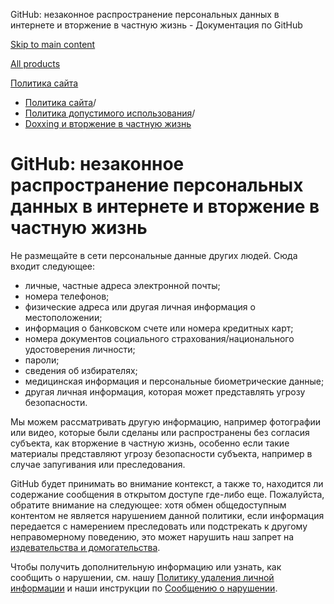GitHub: незаконное распространение персональных данных в интернете и вторжение в частную жизнь - Документация по GitHub

[Skip to main content](#main-content)

[All products](/ru)

[Политика сайта](/ru/site-policy)

* [Политика сайта](/ru/site-policy)/
* [Политика допустимого использования](/ru/site-policy/acceptable-use-policies)/
* [Doxxing и вторжение в частную жизнь](/ru/site-policy/acceptable-use-policies/github-doxxing-and-invasion-of-privacy)

GitHub: незаконное распространение персональных данных в интернете и вторжение в частную жизнь
==========

Не размещайте в сети персональные данные других людей. Сюда входит следующее:

* личные, частные адреса электронной почты;
* номера телефонов;
* физические адреса или другая личная информация о местоположении;
* информация о банковском счете или номера кредитных карт;
* номера документов социального страхования/национального удостоверения личности;
* пароли;
* сведения об избирателях;
* медицинская информация и персональные биометрические данные;
* другая личная информация, которая может представлять угрозу безопасности.

Мы можем рассматривать другую информацию, например фотографии или видео, которые были сделаны или распространены без согласия субъекта, как вторжение в частную жизнь, особенно если такие материалы представляют угрозу безопасности субъекта, например в случае запугивания или преследования.

GitHub будет принимать во внимание контекст, а также то, находится ли содержание сообщения в открытом доступе где-либо еще. Пожалуйста, обратите внимание на следующее: хотя обмен общедоступным контентом не является нарушением данной политики, если информация передается с намерением преследовать или подстрекать к другому неправомерному поведению, это может нарушить наш запрет на [издевательства и домогательства](/ru/site-policy/acceptable-use-policies/github-bullying-and-harassment).

Чтобы получить дополнительную информацию или узнать, как сообщить о нарушении, см. нашу [Политику удаления личной информации](/ru/site-policy/content-removal-policies/github-private-information-removal-policy) и наши инструкции по [Сообщению о нарушении](/ru/communities/maintaining-your-safety-on-github/reporting-abuse-or-spam).

